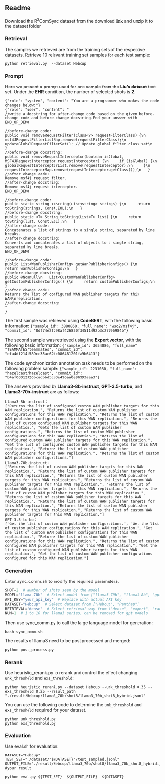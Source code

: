 ## Readme

Download the R<sup>2</sup>ComSync dataset from the download [link](https://zenodo.org/records/17362180) and unzip it to the dataset folder

### Retrieval

The samples we retrieved are from the training sets of the respective datasets.
Retrieve 10 relevant training set samples for each test sample:

```shell
python retrieval.py  --dataset Hebcup
```

### Prompt

Here we present a prompt used for one sample from the **Liu’s dataset** test set. Under the **EHR** condition, the number of selected shots is **2**.

```shell
{"role": "system", "content": "You are a programmer who makes the code changes below:"}
{"role": "user", "content": "
//write a docstring for after-change code based on the given before-change code and before-change docstring.End your answer with 
END_OF_DEMO

//before-change code:
public void removeRequestFilter(Class<?> requestFilterClass) {\n     msf4JRequestFilterListMap.remove(requestFilterClass);\n     updateGlobalRequestFilterSet(); // Update global filter class set\n   }
//before-change docstring:
public void removeRequestInterceptor(boolean isGlobal, MSF4JRequestInterceptor requestInterceptor) {\n     if (isGlobal) {\n       globalRequestInterceptorList.remove(requestInterceptor);\n     }\n     requestInterceptorMap.remove(requestInterceptor.getClass());\n   }
//after-change code:
Remove msf4j request filter.
//after-change docstring:
Remove msf4j request interceptor.
END_OF_DEMO

//before-change code:
public static String toString(List<String> strings) {\n     return toString(strings, Const.EOL);\n   }
//before-change docstring:
public static <T> String toString(List<T> list) {\n     return toString(list, Const.EOL);\n   }
//after-change code:
Concatenates a list of strings to a single string, separated by line breaks.
//after-change docstring:
Converts and concatenates a list of objects to a single string, separated by line breaks.
END_OF_DEMO

//before-change code:
public List<WanPublisherConfig> getWanPublisherConfigs() {\n     return wanPublisherConfigs;\n   }
//before-change docstring:
public @Nonnull\n   List<CustomWanPublisherConfig> getCustomPublisherConfigs() {\n     return customPublisherConfigs;\n   }
//after-change code:
Returns the list of configured WAN publisher targets for this WAN\nreplication.
//after-change docstring:
"
}
```
The first sample was retrieved using **CodeBERT**, with the following basic information:
`{"sample_id": 3880860, "full_name": "wso2/msf4j", "commit_id": "8df74e2f798af426820f34511492b3c27b96984b"}`

The second sample was retrieved using the **Expert vector**, with the following basic information:
`{"sample_id": 3654886, "full_name": "TEAMMATES/teammates", "commit_id": "efa4df2141589cc35ac62fc086481201fa9b6413"}`

The code synchronization annotation task needs to be performed on the following problem sample:
`{"sample_id": 2231080, "full_name": "hazelcast/hazelcast", "commit_id": "b4af08812320bcadbbd5cd8e496aa8e96993aaa3"}`

The answers provided by **Llama3-8b-instruct**, **GPT-3.5-turbo**, and **Llama3-70b-instruct** are as follows:

```shell
Llama3-8b-instruct：
["Returns the list of configured custom WAN publisher targets for this WAN replication.", "Returns the list of custom WAN publisher configurations for this WAN replication.", "Returns the list of custom WAN publisher configurations for this WAN replication.", "Returns the list of custom configured WAN publisher targets for this WAN replication.", "Gets the list of custom WAN publisher configurations.", "Returns the list of custom WAN publisher configurations for this WAN replication.", "Returns the list of configured custom WAN publisher targets for this WAN replication.", "Get the list of configured custom WAN publisher targets for this WAN replication.", "Returns the list of custom WAN publisher configurations for this WAN replication.", "Returns the list of custom WAN publisher configurations."]
Llama3-70b-instruct：
["Returns the list of custom WAN publisher targets for this WAN replication.", "Returns the list of custom WAN publisher targets for this WAN replication.", "Returns the list of custom WAN publisher targets for this WAN replication.", "Returns the list of custom WAN publisher targets for this WAN replication.", "Returns the list of custom WAN publisher targets for this WAN replication.", "Returns the list of custom WAN publisher targets for this WAN replication.", "Returns the list of custom WAN publisher targets for this WAN replication.", "Returns the list of custom WAN publisher targets for this WAN replication.", "Returns the list of custom WAN publisher targets for this WAN replication.", "Returns the list of custom WAN publisher targets for this WAN replication."]
GPT-3.5-turbo：
["Get the list of custom WAN publisher configurations.", "Get the list of custom publisher configurations for this WAN replication.", "Get the list of custom WAN publisher configurations for this WAN replication.", "Returns the list of custom WAN publisher configurations for this WAN replication.", "Returns the list of custom configured WAN publisher targets for this WAN replication.", "Get the list of custom configured WAN publisher targets for this WAN replication.", "Get the list of custom WAN publisher configurations configured for this WAN replication."]
```


### Generation

Enter sync_comm.sh to modify the required parameters:

```python
SHOT=2  # Number of shots seen by the model
MODEL="llama-70b"  # Select model from ["llama3-70b", "llama3-8b", "gpt3.5"]
API_KEY="your_api_key"  # Replace with actual API key
DATASET="Hebcup"  # Select dataset from ["Hebcup", "Panthap"]
RETRIEVAL="dense"  # Select retrieval way from ["dense", "expert", "random", "hybrid"]
NUM=1  # 1 to 10 for llama3 series, can be removed for gpt models
```

Then use sync_comm.py to call the large language model for generation:

```shell
bash sync_comm.sh
```

The results of llama3 need to be post processed and merged:

```shell
python post_process.py
```

### Rerank

Use heuristic_rerank.py to rerank and control the effect  changing `unk_threshold` and `exs_threshold`:

```shell
python heuristic_rerank.py --dataset Hebcup --unk_threshold 0.35 --exs_threshold 0.25 --result_path "./result/Hebcup/llama3_70b/shot8/llama3_70b_shot8_hybrid.jsonl"
```

You can use the following code to determine the `unk_threshold` and `exs_threshold` required for your dataset.

```shell
python unk_threshold.py
python exs_threshold.py
```

### Evaluation

Use eval.sh for evaluation:

```shell
DATASET="Hebcup" 
TEST_SET="./dataset/"${DATASET}"/test_sampled.jsonl"
OUTPUT_FILE="./result/Hebcup/llama3_70b/shot8/llama3_70b_shot8_hybrid.jsonl_unk0.35_exs0.25.jsonl" #your result

python eval.py ${TEST_SET}  ${OUTPUT_FILE}  ${DATASET}
```

